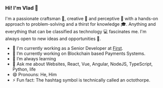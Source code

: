 ### Hi! I'm Vlad 👋

I'm a passionate craftsman 🔧, creative 🎨 and perceptive 🔭 with a hands-on approach to problem-solving and a thirst for knowledge 🎓. Anything and everything that can be classified as technology 💻 fascinates me. I'm always open to new ideas and opportunities 🙏.

- 💼 I'm currently working as a Senior Developer at [First](https://firstdag.com).
- 🔭 I’m currently working on Blockchain based Payments Systems.
- 🌱 I’m always learning
- 💬 Ask me about Websites, React, Vue, Angular, NodeJS, TypeScript, Python, life
- 😄 Pronouns: He, Him
- ⚡ Fun fact: The hashtag symbol is technically called an octothorpe.
